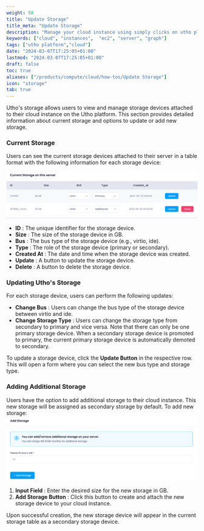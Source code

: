```yaml
---
weight: 50
title: "Update Storage"
title_meta: "Update Storage"
description: "Manage your cloud instance using simply clicks on utho platform"
keywords: ["cloud", "instances",  "ec2", "server", "graph"]
tags: ["utho platform","cloud"]
date: "2024-03-07T17:25:05+01:00"
lastmod: "2024-03-07T17:25:05+01:00"
draft: false
toc: true
aliases: ["/products/compute/cloud/how-tos/Update Storage"]
icon: "storage"
tab: true
---
```

Utho's storage allows users to view and manage storage devices attached to their cloud instance on the Utho platform. This section provides detailed information about current storage and options to update or add new storage.


### Current Storage

Users can see the current storage devices attached to their server in a table format with the following information for each storage device:

![1718866988526](image/index/1718866988526.png)

* **ID** : The unique identifier for the storage device.
* **Size** : The size of the storage device in GB.
* **Bus** : The bus type of the storage device (e.g., virtio, ide).
* **Type** : The role of the storage device (primary or secondary).
* **Created At** : The date and time when the storage device was created.
* **Update** : A button to update the storage device.
* **Delete** : A button to delete the storage device.

### Updating Utho's Storage

For each storage device, users can perform the following updates:

* **Change Bus** : Users can change the bus type of the storage device between virtio and ide.
* **Change Storage Type** : Users can change the storage type from secondary to primary and vice versa. Note that there can only be one primary storage device. When a secondary storage device is promoted to primary, the current primary storage device is automatically demoted to secondary.

To update a storage device, click the **Update Button** in the respective row. This will open a form where you can select the new bus type and storage type.

### Adding Additional Storage

Users have the option to add additional storage to their cloud instance. This new storage will be assigned as secondary storage by default. To add new storage:![1718867016910](image/index/1718867016910.png)

1. **Input Field** : Enter the desired size for the new storage in GB.
2. **Add Storage Button** : Click this button to create and attach the new storage device to your cloud instance.

Upon successful creation, the new storage device will appear in the current storage table as a secondary storage device.

